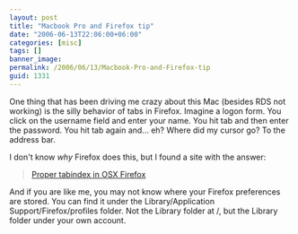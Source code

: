 ```yaml
---
layout: post
title: "Macbook Pro and Firefox tip"
date: "2006-06-13T22:06:00+06:00"
categories: [misc]
tags: []
banner_image: 
permalink: /2006/06/13/Macbook-Pro-and-Firefox-tip
guid: 1331
---
```


One thing that has been driving me crazy about this Mac (besides RDS not working) is the silly behavior of tabs in Firefox. Imagine a logon form. You click on the username field and enter your name. You hit tab and then enter the password. You hit tab again and... eh? Where did my cursor go? To the address bar. 

I don't know <i>why</i> Firefox does this, but I found a site with the answer:

<blockquote>
<a href="http://sidesh0w.com/weblog/2004/09/01/tabindex_osx_firefox/">Proper tabindex in OSX Firefox</a>
</blockquote>

And if you are like me, you may not know where your Firefox preferences are stored. You can find it under the Library/Application Support/Firefox/profiles folder. Not the Library folder at /, but the Library folder under your own account.